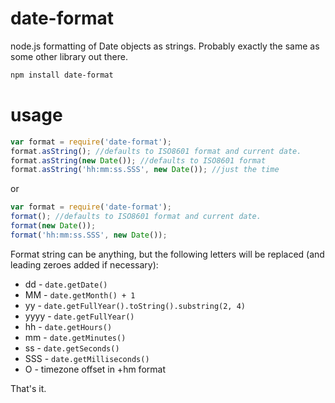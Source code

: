 date-format
===========

node.js formatting of Date objects as strings. Probably exactly the same as some other library out there.

```sh
npm install date-format
```

usage
=====

```js
var format = require('date-format');
format.asString(); //defaults to ISO8601 format and current date.
format.asString(new Date()); //defaults to ISO8601 format
format.asString('hh:mm:ss.SSS', new Date()); //just the time
```

or

```js
var format = require('date-format');
format(); //defaults to ISO8601 format and current date.
format(new Date());
format('hh:mm:ss.SSS', new Date());
```

Format string can be anything, but the following letters will be replaced (and leading zeroes added if necessary):
* dd - `date.getDate()`
* MM - `date.getMonth() + 1`
* yy - `date.getFullYear().toString().substring(2, 4)`
* yyyy - `date.getFullYear()`
* hh - `date.getHours()`
* mm - `date.getMinutes()`
* ss - `date.getSeconds()`
* SSS - `date.getMilliseconds()`
* O - timezone offset in +hm format

That's it.
